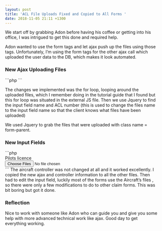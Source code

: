 ```yaml
---
layout: post
title: 'ACL File Uploads Fixed and Copied to All Forms '
date: 2018-11-05 21:11 +1300
---
```


We start off by grabbing Adon before having his coffee or getting into his office, I was intrigued to get this done and required help.

Adon wanted to use the form tags and let ajax push up the files using those tags. Unfortunately, I’m using the form tags for the other ajax call which uploaded the user data to the DB, which makes it look automated.

<h3>New Ajax Uploading Files </h3>
```php
  <script>
    $(document).ready(function(){
    $('body').on('click', '.upload', function(e){
            e.preventDefault();
            //var formData = new FormData($(this).parents('form')[0]);
            var formData = new FormData();
            var parent = $(this).parents('.form-parent');
            var f = $(parent).find("input[type=file]");
            for(var i=0;i<f[0].files.length;i++)
              formData.append("files[]",f[0].files[i]);

            var acl = $(parent).find("input[name=AclNum]").val();
            var filenames = $(parent).find("input[name=filenames]").val();

            formData.append("AclNum",acl);
            formData.append("filenames",filenames);

            $.ajax({
                url: './controllers/aircraftController.php',
                type: 'POST',
                xhr: function() {
                    var myXhr = $.ajaxSettings.xhr();
                    return myXhr;
                },
                success: function (data) {
                    //alert("Data Uploaded: "+data);
                    alert("Files Uploaded ");
                    //below line still todo
                    //$(parent).find("input[type=file]").val("");
                    
                },
                data: formData,
                cache: false,
                contentType: false,
                processData: false
            });
            return false;
    });
    });
 
  </script>
```

The changes we implemented was the for loop, looping around the uploaded files, which I remember doing in the tutorial guide that I found but this for loop was situated in the external JS file. Then we use Jquery to find the input field name and ACL number (this is used to change the files name to the input field name so that the client knows what files have been uploaded)

We used Jquery to grab the files that were uploaded with class name = form-parent.

<h3>New Input Fields </h3>
```php

<div class="form-group form-parent">
          <label class="control-label  col-sm-3">Pilots licence </label>
          <div class="col-sm-5">
            <input type="file" class="form-control" name="files[]" multiple>
            <input type="hidden" name="filenames" value="PilotsLicence">
            <input type="hidden" class="form-control" name="AclNum" value="<?php echo $ACLNUM?>" >
          </div>
  ```
The aircraft controller was not changed at all and it worked excellently. I copied the new ajax and controller information to all the other files. Then had to edit the input field, luckily most of the forms use the Aircraft’s files , so there were only a few modifications to do to other claim forms. This was bit boring but got it done.

<h3>Reflection </h3>

Nice to work with someone like Adon who can guide you and give you some help with more advanced technical work like ajax. Good day to get everything working.


